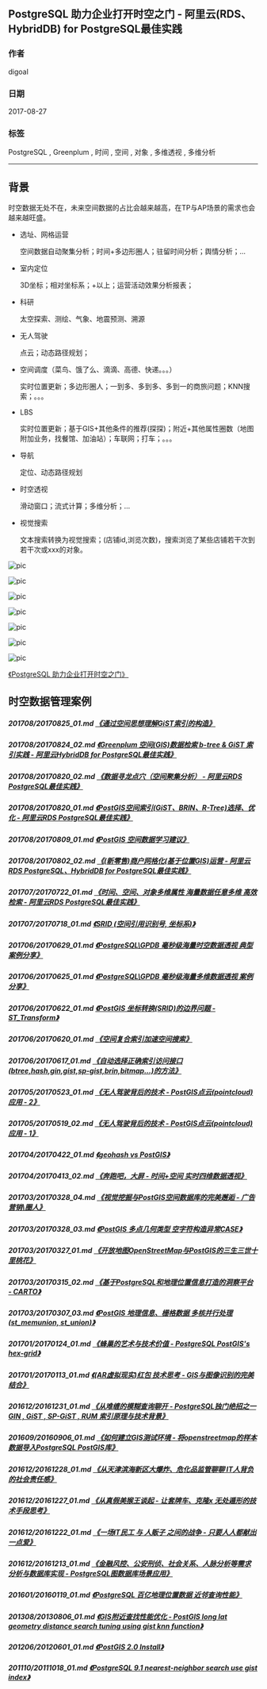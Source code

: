 ## PostgreSQL 助力企业打开时空之门 - 阿里云(RDS、HybridDB) for PostgreSQL最佳实践     
                                 
### 作者                
digoal                
                
### 日期                 
2017-08-27              
                  
### 标签                
PostgreSQL , Greenplum , 时间 , 空间 , 对象 , 多维透视 , 多维分析     
           
----           
           
## 背景   
时空数据无处不在，未来空间数据的占比会越来越高，在TP与AP场景的需求也会越来越旺盛。    
  
- 选址、网格运营
  
  空间数据自动聚集分析；时间+多边形圈人；驻留时间分析；舆情分析；...
  
- 室内定位
  
  3D坐标；相对坐标系；+以上；运营活动效果分析报表；
  
- 科研
  
  太空探索、测绘、气象、地震预测、溯源
  
- 无人驾驶
  
  点云；动态路径规划；
  
- 空间调度（菜鸟、饿了么、滴滴、高德、快递。。。）
  
  实时位置更新；多边形圈人；一到多、多到多、多到一的商旅问题；KNN搜索；。。。
  
- LBS
  
  实时位置更新；基于GIS+其他条件的推荐(探探)；附近+其他属性圈数（地图附加业务，找餐馆、加油站）；车联网；打车；。。。
  
- 导航
  
  定位、动态路径规划
  
- 时空透视
  
  滑动窗口；流式计算；多维分析；...
  
- 视觉搜索
  
  文本搜索转换为视觉搜索；(店铺id,浏览次数)，搜索浏览了某些店铺若干次到若干次或xxx的对象。
  
![pic](20170827_02_pic_001.jpg)  
  
![pic](20170827_02_pic_002.jpg)  
  
![pic](20170827_02_pic_003.jpg)  
  
![pic](20170827_02_pic_004.jpg)  
  
![pic](20170827_02_pic_005.jpg)  
  
![pic](20170827_02_pic_006.jpg)  
  
![pic](20170827_02_pic_007.jpg)  
  
[《PostgreSQL 助力企业打开时空之门》](20170827_02_pdf_001.pdf)  
  
## 时空数据管理案例  
  
##### 201708/20170825_01.md   [《通过空间思想理解GiST索引的构造》](../201708/20170825_01.md)    
  
##### 201708/20170824_02.md   [《Greenplum 空间(GIS)数据检索 b-tree & GiST 索引实践 - 阿里云HybridDB for PostgreSQL最佳实践》](../201708/20170824_02.md)    
  
##### 201708/20170820_02.md   [《数据寻龙点穴（空间聚集分析） - 阿里云RDS PostgreSQL最佳实践》](../201708/20170820_02.md)    
  
##### 201708/20170820_01.md   [《PostGIS空间索引(GiST、BRIN、R-Tree)选择、优化 - 阿里云RDS PostgreSQL最佳实践》](../201708/20170820_01.md)    
  
##### 201708/20170809_01.md   [《PostGIS 空间数据学习建议》](../201708/20170809_01.md)    
  
##### 201708/20170802_02.md   [《(新零售)商户网格化(基于位置GIS)运营 - 阿里云RDS PostgreSQL、HybridDB for PostgreSQL最佳实践》](../201708/20170802_02.md)    
  
##### 201707/20170722_01.md   [《时间、空间、对象多维属性 海量数据任意多维 高效检索 - 阿里云RDS PostgreSQL最佳实践》](../201707/20170722_01.md)    
  
##### 201707/20170718_01.md   [《SRID (空间引用识别号, 坐标系)》](../201707/20170718_01.md)    
  
##### 201706/20170629_01.md   [《PostgreSQL\GPDB 毫秒级海量时空数据透视 典型案例分享》](../201706/20170629_01.md)    
  
##### 201706/20170625_01.md   [《PostgreSQL\GPDB 毫秒级海量多维数据透视 案例分享》](../201706/20170625_01.md)    
  
##### 201706/20170622_01.md   [《PostGIS 坐标转换(SRID)的边界问题 - ST_Transform》](../201706/20170622_01.md)    
  
##### 201706/20170620_01.md   [《空间复合索引加速空间搜索》](../201706/20170620_01.md)    
  
##### 201706/20170617_01.md   [《自动选择正确索引访问接口(btree,hash,gin,gist,sp-gist,brin,bitmap...)的方法》](../201706/20170617_01.md)    
  
##### 201705/20170523_01.md   [《无人驾驶背后的技术 - PostGIS点云(pointcloud)应用 - 2》](../201705/20170523_01.md)    
  
##### 201705/20170519_02.md   [《无人驾驶背后的技术 - PostGIS点云(pointcloud)应用 - 1》](../201705/20170519_02.md)    
  
##### 201704/20170422_01.md   [《geohash vs PostGIS》](../201704/20170422_01.md)    
  
##### 201704/20170413_02.md   [《奔跑吧，大屏 - 时间+空间 实时四维数据透视》](../201704/20170413_02.md)    
  
##### 201703/20170328_04.md   [《视觉挖掘与PostGIS空间数据库的完美邂逅 - 广告营销\圈人》](../201703/20170328_04.md)    
  
##### 201703/20170328_03.md   [《PostGIS 多点几何类型 空字符构造异常CASE》](../201703/20170328_03.md)    
  
##### 201703/20170327_01.md   [《开放地图OpenStreetMap与PostGIS的三生三世十里桃花》](../201703/20170327_01.md)    
  
##### 201703/20170315_02.md   [《基于PostgreSQL和地理位置信息打造的洞察平台 - CARTO》](../201703/20170315_02.md)    
  
##### 201703/20170307_03.md   [《PostGIS 地理信息、栅格数据 多核并行处理(st_memunion, st_union)》](../201703/20170307_03.md)    
  
##### 201701/20170124_01.md   [《蜂巢的艺术与技术价值 - PostgreSQL PostGIS's hex-grid》](../201701/20170124_01.md)    
  
##### 201701/20170113_01.md   [《(AR虚拟现实)红包 技术思考 - GIS与图像识别的完美结合》](../201701/20170113_01.md)    
  
##### 201612/20161231_01.md   [《从难缠的模糊查询聊开 - PostgreSQL独门绝招之一 GIN , GiST , SP-GiST , RUM 索引原理与技术背景》](../201612/20161231_01.md)    
  
##### 201609/20160906_01.md   [《如何建立GIS测试环境 - 将openstreetmap的样本数据导入PostgreSQL PostGIS库》](../201609/20160906_01.md)    
  
##### 201612/20161228_01.md   [《从天津滨海新区大爆炸、危化品监管聊聊 IT人背负的社会责任感》](201612/20161228_01.md)    
  
##### 201612/20161227_01.md   [《从真假美猴王谈起 - 让套牌车、克隆x 无处遁形的技术手段思考》](201612/20161227_01.md)    
  
##### 201612/20161222_01.md   [《一场IT民工 与 人贩子 之间的战争 - 只要人人都献出一点爱》](201612/20161222_01.md)    
  
##### 201612/20161213_01.md   [《金融风控、公安刑侦、社会关系、人脉分析等需求分析与数据库实现 - PostgreSQL图数据库场景应用》](201612/20161213_01.md)    
  
##### 201601/20160119_01.md   [《PostgreSQL 百亿地理位置数据 近邻查询性能》](../201601/20160119_01.md)    
  
##### 201308/20130806_01.md   [《GIS附近查找性能优化 - PostGIS long lat geometry distance search tuning using gist knn function》](../201308/20130806_01.md)    
  
##### 201206/20120601_01.md   [《PostGIS 2.0 Install》](../201206/20120601_01.md)    
  
##### 201110/20111018_01.md   [《PostgreSQL 9.1 nearest-neighbor search use gist index》](../201110/20111018_01.md)    
